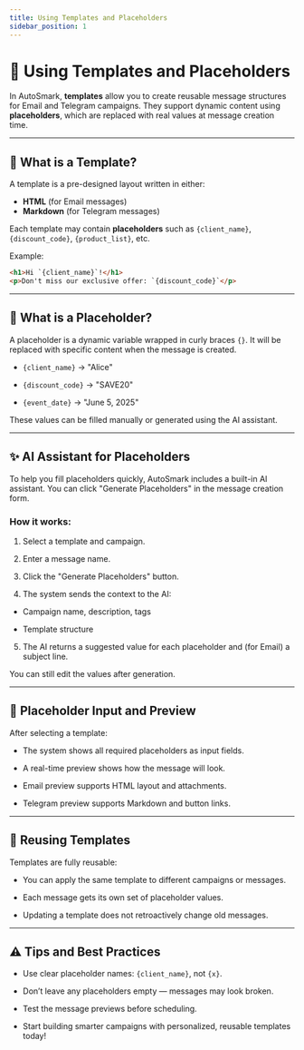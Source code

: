 ```yaml
---
title: Using Templates and Placeholders
sidebar_position: 1
---
```


# 🧩 Using Templates and Placeholders

In AutoSmark, **templates** allow you to create reusable message structures for Email and Telegram campaigns. They support dynamic content using **placeholders**, which are replaced with real values at message creation time.

---

## 🧾 What is a Template?

A template is a pre-designed layout written in either:

- **HTML** (for Email messages)
- **Markdown** (for Telegram messages)

Each template may contain **placeholders** such as `{client_name}`, `{discount_code}`, `{product_list}`, etc.

Example:

```html
<h1>Hi `{client_name}`!</h1>
<p>Don't miss our exclusive offer: `{discount_code}`</p>
```

---

## 🧠 What is a Placeholder?
A placeholder is a dynamic variable wrapped in curly braces `{}`. It will be replaced with specific content when the message is created.

- `{client_name}` → "Alice"

- `{discount_code}` → "SAVE20"

- `{event_date}` → "June 5, 2025"

These values can be filled manually or generated using the AI assistant.

---

## ✨ AI Assistant for Placeholders
To help you fill placeholders quickly, AutoSmark includes a built-in AI assistant. You can click "Generate Placeholders" in the message creation form.

### How it works:
1. Select a template and campaign.

2. Enter a message name.

3. Click the "Generate Placeholders" button.

4. The system sends the context to the AI:

- Campaign name, description, tags

- Template structure

5. The AI returns a suggested value for each placeholder and (for Email) a subject line.

You can still edit the values after generation.

---

## 🧪 Placeholder Input and Preview
After selecting a template:

- The system shows all required placeholders as input fields.

- A real-time preview shows how the message will look.

- Email preview supports HTML layout and attachments.

- Telegram preview supports Markdown and button links.

---

## 🔄 Reusing Templates
Templates are fully reusable:

- You can apply the same template to different campaigns or messages.

- Each message gets its own set of placeholder values.

- Updating a template does not retroactively change old messages.

---

## ⚠️ Tips and Best Practices
- Use clear placeholder names: `{client_name}`, not `{x}`.

- Don’t leave any placeholders empty — messages may look broken.

- Test the message previews before scheduling.

- Start building smarter campaigns with personalized, reusable templates today!